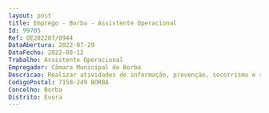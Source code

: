 ```yaml
--- 
layout: post
title: Emprego - Borba - Assistente Operacional
Id: 99705
Ref: OE202207/0944
DataAbertura: 2022-07-29
DataFecho: 2022-08-12
Trabalho: Assistente Operacional
Empregador: Câmara Municipal de Borba
Descricao: Realizar atividades de informação, prevenção, socorrismo e suporte básico de vida  prestaratividades de salvamento a pessoas em dificuldades ou em risco de se afogarem  administrar osprimeiros socorros, quando necessário  assegurar todas as ações necessárias ao bom funcionamento dos serviços.
CodigoPostal: 7150-249 BORBA
Concelho: Borba
Distrito: Évora
--- 
```


